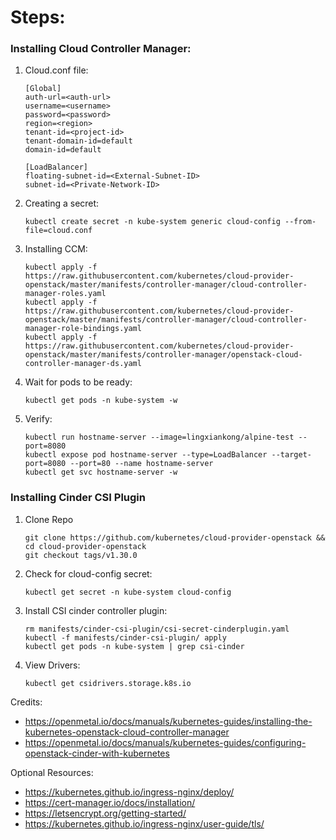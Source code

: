 # Steps:
### Installing Cloud Controller Manager:
1. Cloud.conf file:
   ```
   [Global]
   auth-url=<auth-url>
   username=<username>
   password=<password>
   region=<region>
   tenant-id=<project-id>
   tenant-domain-id=default
   domain-id=default
 
   [LoadBalancer]
   floating-subnet-id=<External-Subnet-ID>
   subnet-id=<Private-Network-ID>
   ```
2. Creating a secret:
   ```
   kubectl create secret -n kube-system generic cloud-config --from-file=cloud.conf
   ```
3. Installing CCM:
   ```
   kubectl apply -f https://raw.githubusercontent.com/kubernetes/cloud-provider-openstack/master/manifests/controller-manager/cloud-controller-manager-roles.yaml
   kubectl apply -f https://raw.githubusercontent.com/kubernetes/cloud-provider-openstack/master/manifests/controller-manager/cloud-controller-manager-role-bindings.yaml
   kubectl apply -f https://raw.githubusercontent.com/kubernetes/cloud-provider-openstack/master/manifests/controller-manager/openstack-cloud-controller-manager-ds.yaml
   ```
4. Wait for pods to be ready:
   ```
   kubectl get pods -n kube-system -w
   ```
5. Verify:
   ```
   kubectl run hostname-server --image=lingxiankong/alpine-test --port=8080
   kubectl expose pod hostname-server --type=LoadBalancer --target-port=8080 --port=80 --name hostname-server
   kubectl get svc hostname-server -w
   ```
### Installing Cinder CSI Plugin
1. Clone Repo
   ```
   git clone https://github.com/kubernetes/cloud-provider-openstack && cd cloud-provider-openstack
   git checkout tags/v1.30.0
   ```
2. Check for cloud-config secret:
   ```
   kubectl get secret -n kube-system cloud-config
   ```
3. Install CSI cinder controller plugin:
   ```
   rm manifests/cinder-csi-plugin/csi-secret-cinderplugin.yaml
   kubectl -f manifests/cinder-csi-plugin/ apply
   kubectl get pods -n kube-system | grep csi-cinder
   ```
4. View Drivers:
   ```
   kubectl get csidrivers.storage.k8s.io
   ```

Credits:
* https://openmetal.io/docs/manuals/kubernetes-guides/installing-the-kubernetes-openstack-cloud-controller-manager
* https://openmetal.io/docs/manuals/kubernetes-guides/configuring-openstack-cinder-with-kubernetes

Optional Resources:
* https://kubernetes.github.io/ingress-nginx/deploy/
* https://cert-manager.io/docs/installation/
* https://letsencrypt.org/getting-started/
* https://kubernetes.github.io/ingress-nginx/user-guide/tls/
